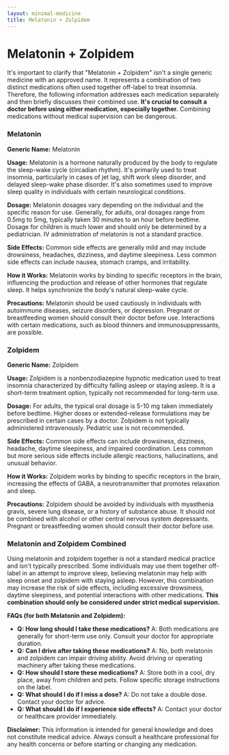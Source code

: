 ```yaml
---
layout: minimal-medicine
title: Melatonin + Zolpidem
---
```


# Melatonin + Zolpidem
It's important to clarify that "Melatonin + Zolpidem" isn't a single generic medicine with an approved name.  It represents a combination of two distinct medications often used together off-label to treat insomnia.  Therefore, the following information addresses each medication separately and then briefly discusses their combined use.  **It's crucial to consult a doctor before using either medication, especially together.** Combining medications without medical supervision can be dangerous.

### Melatonin

**Generic Name:** Melatonin

**Usage:** Melatonin is a hormone naturally produced by the body to regulate the sleep-wake cycle (circadian rhythm).  It's primarily used to treat insomnia, particularly in cases of jet lag, shift work sleep disorder, and delayed sleep-wake phase disorder. It's also sometimes used to improve sleep quality in individuals with certain neurological conditions.

**Dosage:**  Melatonin dosages vary depending on the individual and the specific reason for use.  Generally, for adults, oral dosages range from 0.5mg to 5mg, typically taken 30 minutes to an hour before bedtime.  Dosage for children is much lower and should only be determined by a pediatrician.  IV administration of melatonin is not a standard practice.

**Side Effects:**  Common side effects are generally mild and may include drowsiness, headaches, dizziness, and daytime sleepiness. Less common side effects can include nausea, stomach cramps, and irritability.

**How it Works:** Melatonin works by binding to specific receptors in the brain, influencing the production and release of other hormones that regulate sleep. It helps synchronize the body's natural sleep-wake cycle.

**Precautions:** Melatonin should be used cautiously in individuals with autoimmune diseases, seizure disorders, or depression.  Pregnant or breastfeeding women should consult their doctor before use.  Interactions with certain medications, such as blood thinners and immunosuppressants, are possible.

### Zolpidem

**Generic Name:** Zolpidem

**Usage:** Zolpidem is a nonbenzodiazepine hypnotic medication used to treat insomnia characterized by difficulty falling asleep or staying asleep. It is a short-term treatment option, typically not recommended for long-term use.

**Dosage:** For adults, the typical oral dosage is 5-10 mg taken immediately before bedtime.  Higher doses or extended-release formulations may be prescribed in certain cases by a doctor.  Zolpidem is not typically administered intravenously. Pediatric use is not recommended.

**Side Effects:** Common side effects can include drowsiness, dizziness, headache, daytime sleepiness, and impaired coordination.  Less common but more serious side effects include allergic reactions, hallucinations, and unusual behavior.

**How it Works:** Zolpidem works by binding to specific receptors in the brain, increasing the effects of GABA, a neurotransmitter that promotes relaxation and sleep.

**Precautions:** Zolpidem should be avoided by individuals with myasthenia gravis, severe lung disease, or a history of substance abuse.  It should not be combined with alcohol or other central nervous system depressants.  Pregnant or breastfeeding women should consult their doctor before use.

### Melatonin and Zolpidem Combined

Using melatonin and zolpidem together is not a standard medical practice and isn't typically prescribed.  Some individuals may use them together off-label in an attempt to improve sleep, believing melatonin may help with sleep onset and zolpidem with staying asleep.  However, this combination may increase the risk of side effects, including excessive drowsiness, daytime sleepiness, and potential interactions with other medications.  **This combination should only be considered under strict medical supervision.**


**FAQs (for both Melatonin and Zolpidem):**

* **Q: How long should I take these medications?**  A:  Both medications are generally for short-term use only.  Consult your doctor for appropriate duration.
* **Q: Can I drive after taking these medications?**  A: No, both melatonin and zolpidem can impair driving ability. Avoid driving or operating machinery after taking these medications.
* **Q: How should I store these medications?** A: Store both in a cool, dry place, away from children and pets.  Follow specific storage instructions on the label.
* **Q: What should I do if I miss a dose?** A:  Do not take a double dose. Contact your doctor for advice.
* **Q: What should I do if I experience side effects?** A: Contact your doctor or healthcare provider immediately.


**Disclaimer:** This information is intended for general knowledge and does not constitute medical advice.  Always consult a healthcare professional for any health concerns or before starting or changing any medication.
